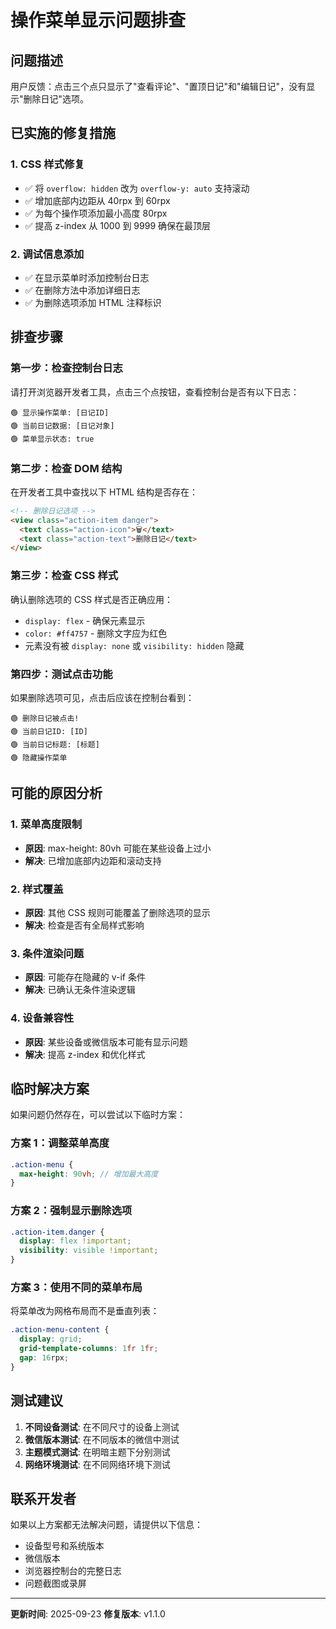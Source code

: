# 操作菜单显示问题排查

## 问题描述

用户反馈：点击三个点只显示了"查看评论"、"置顶日记"和"编辑日记"，没有显示"删除日记"选项。

## 已实施的修复措施

### 1. CSS 样式修复

- ✅ 将 `overflow: hidden` 改为 `overflow-y: auto` 支持滚动
- ✅ 增加底部内边距从 40rpx 到 60rpx
- ✅ 为每个操作项添加最小高度 80rpx
- ✅ 提高 z-index 从 1000 到 9999 确保在最顶层

### 2. 调试信息添加

- ✅ 在显示菜单时添加控制台日志
- ✅ 在删除方法中添加详细日志
- ✅ 为删除选项添加 HTML 注释标识

## 排查步骤

### 第一步：检查控制台日志

请打开浏览器开发者工具，点击三个点按钮，查看控制台是否有以下日志：

```
🟢 显示操作菜单: [日记ID]
🟢 当前日记数据: [日记对象]
🟢 菜单显示状态: true
```

### 第二步：检查 DOM 结构

在开发者工具中查找以下 HTML 结构是否存在：

```html
<!-- 删除日记选项 -->
<view class="action-item danger">
  <text class="action-icon">🗑️</text>
  <text class="action-text">删除日记</text>
</view>
```

### 第三步：检查 CSS 样式

确认删除选项的 CSS 样式是否正确应用：

- `display: flex` - 确保元素显示
- `color: #ff4757` - 删除文字应为红色
- 元素没有被 `display: none` 或 `visibility: hidden` 隐藏

### 第四步：测试点击功能

如果删除选项可见，点击后应该在控制台看到：

```
🟢 删除日记被点击!
🟢 当前日记ID: [ID]
🟢 当前日记标题: [标题]
🟢 隐藏操作菜单
```

## 可能的原因分析

### 1. 菜单高度限制

- **原因**: max-height: 80vh 可能在某些设备上过小
- **解决**: 已增加底部内边距和滚动支持

### 2. 样式覆盖

- **原因**: 其他 CSS 规则可能覆盖了删除选项的显示
- **解决**: 检查是否有全局样式影响

### 3. 条件渲染问题

- **原因**: 可能存在隐藏的 v-if 条件
- **解决**: 已确认无条件渲染逻辑

### 4. 设备兼容性

- **原因**: 某些设备或微信版本可能有显示问题
- **解决**: 提高 z-index 和优化样式

## 临时解决方案

如果问题仍然存在，可以尝试以下临时方案：

### 方案 1：调整菜单高度

```scss
.action-menu {
  max-height: 90vh; // 增加最大高度
}
```

### 方案 2：强制显示删除选项

```scss
.action-item.danger {
  display: flex !important;
  visibility: visible !important;
}
```

### 方案 3：使用不同的菜单布局

将菜单改为网格布局而不是垂直列表：

```scss
.action-menu-content {
  display: grid;
  grid-template-columns: 1fr 1fr;
  gap: 16rpx;
}
```

## 测试建议

1. **不同设备测试**: 在不同尺寸的设备上测试
2. **微信版本测试**: 在不同版本的微信中测试
3. **主题模式测试**: 在明暗主题下分别测试
4. **网络环境测试**: 在不同网络环境下测试

## 联系开发者

如果以上方案都无法解决问题，请提供以下信息：

- 设备型号和系统版本
- 微信版本
- 浏览器控制台的完整日志
- 问题截图或录屏

---

**更新时间**: 2025-09-23
**修复版本**: v1.1.0

